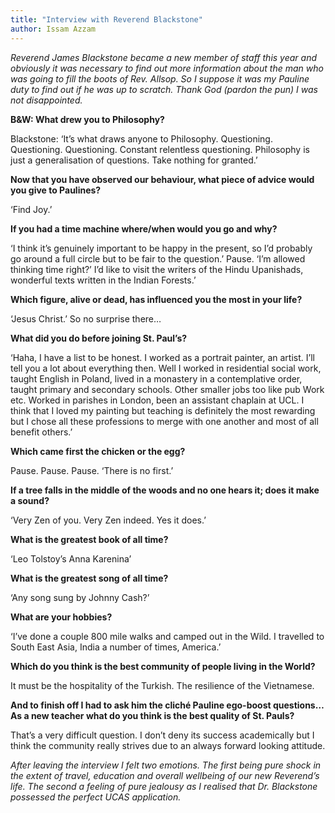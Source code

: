 ```yaml
---
title: "Interview with Reverend Blackstone"
author: Issam Azzam
---
```


*Reverend James Blackstone became a new member of staff this year and obviously it was necessary to find out more information about the man who was going to fill the boots of Rev. Allsop. So I suppose it was my Pauline duty to find out if he was up to scratch. Thank God (pardon the pun) I was not disappointed.*

__B&W: What drew you to Philosophy?__

Blackstone: ‘It’s what draws anyone to Philosophy. Questioning. Questioning. Questioning. Constant relentless questioning. Philosophy is just a generalisation of questions. Take nothing for granted.’

__Now that you have observed our behaviour, what piece of advice would you give to Paulines?__

‘Find Joy.’

__If you had a time machine where/when would you go and why?__

‘I think it’s genuinely important to be happy in the present, so I’d probably go around a full circle but to be fair to the question.’ Pause. ‘I’m allowed thinking time right?’ I’d like to visit the writers of the Hindu Upanishads, wonderful texts written in the Indian Forests.’

__Which figure, alive or dead, has influenced you the most in your life?__

‘Jesus Christ.’  So no surprise there…

__What did you do before joining St. Paul’s?__

‘Haha, I have a list to be honest. I worked as a portrait painter, an artist. I’ll tell you a lot about everything then. Well I worked in residential social work, taught English in Poland, lived in a monastery in a contemplative order, taught primary and secondary schools. Other smaller jobs too like pub Work etc. Worked in parishes in London, been an assistant chaplain at UCL. I think that I loved my painting but teaching is definitely the most rewarding but I chose all these professions to merge with one another and most of all benefit others.’

__Which came first the chicken or the egg?__

Pause. Pause. Pause. ‘There is no first.’

__If a tree falls in the middle of the woods and no one hears it; does it make a sound?__

‘Very Zen of you. Very Zen indeed. Yes it does.’

__What is the greatest book of all time?__

‘Leo Tolstoy’s Anna Karenina’

__What is the greatest song of all time?__

‘Any song sung by Johnny Cash?’

__What are your hobbies?__

‘I’ve done a couple 800 mile walks and camped out in the Wild. I travelled to South East Asia, India a number of times, America.’

__Which do you think is the best community of people living in the World?__

It must be the hospitality of the Turkish. The resilience of the Vietnamese.

__And to finish off I had to ask him the cliché Pauline ego-boost questions…As a new teacher what do you think is the best quality of St. Pauls?__

That’s a very difficult question. I don’t deny its success academically but I think the community really strives due to an always forward looking attitude.

*After leaving the interview I felt two emotions. The first being pure shock in the extent of travel, education and overall wellbeing of our new Reverend’s life. The second a feeling of pure jealousy as I realised that Dr. Blackstone possessed the perfect UCAS application.*
